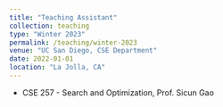 ```yaml
---
title: "Teaching Assistant"
collection: teaching
type: "Winter 2023"
permalink: /teaching/winter-2023
venue: "UC San Diego, CSE Department"
date: 2022-01-01
location: "La Jolla, CA"
---
```

- CSE 257 - Search and Optimization, Prof. Sicun Gao